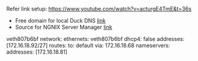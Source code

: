 Refer link setup: https://www.youtube.com/watch?v=acturgE4TmE&t=36s
- Free domain for local Duck DNS [link](https://www.duckdns.org/domains)
- Source for NGNIX Server Manager [link](https://hub.docker.com/r/jc21/nginx-proxy-manager)

veth807b6bf
network:
ethernets:
veth807b6bf
dhcp4: false
addresses: [172.16.18.92/27]
routes:
to: default
via: 172.16.18.68
nameservers:
addresses: [172.16.18.81]